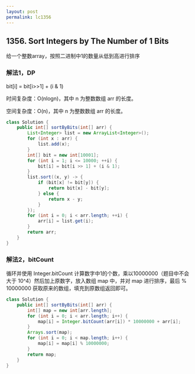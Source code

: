 ```yaml
---
layout: post
permalink: lc1356 
---
```


## 1356. Sort Integers by The Number of 1 Bits

给一个整数array，按照二进制中1的数量从低到高进行排序

### 解法1，DP

bit[i] = bit[i>>1] + (i & 1)

时间复杂度：O(nlogn)，其中 n 为整数数组 arr 的长度。

空间复杂度：O(n)，其中 n 为整数数组 arr 的长度。


```java
class Solution {
    public int[] sortByBits(int[] arr) {
        List<Integer> list = new ArrayList<Integer>();
        for (int x : arr) {
            list.add(x);
        }
        int[] bit = new int[10001];
        for (int i = 1; i <= 10000; ++i) {
            bit[i] = bit[i >> 1] + (i & 1);
        }
        list.sort((x, y) -> {
            if (bit[x] != bit[y]) {
                return bit[x] - bit[y];
            } else {
                return x - y;
            }
        });
        for (int i = 0; i < arr.length; ++i) {
            arr[i] = list.get(i);
        }
        return arr;
    }
}
```

### 解法2，bitCount

循环并使用 Integer.bitCount 计算数字中1的个数，乘以10000000（题目中不会大于 10^4）然后加上原数字，放入数组 map 中，并对 map 进行排序，最后 % 10000000 获取原来的数组，填充到原数组返回即可。

```java
class Solution {
    public int[] sortByBits(int[] arr) {
        int[] map = new int[arr.length];
        for (int i = 0; i < arr.length; i++) {
            map[i] = Integer.bitCount(arr[i]) * 10000000 + arr[i];
        }
        Arrays.sort(map);
        for (int i = 0; i < map.length; i++) {
            map[i] = map[i] % 10000000;
        }
        return map;
    }
}
```
